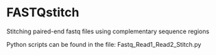 # FASTQstitch
Stitching paired-end fastq files using complementary sequence regions

Python scripts can be found in the file: Fastq_Read1_Read2_Stitch.py
